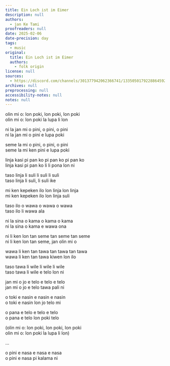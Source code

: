 ```yaml
---
title: Ein Loch ist im Eimer
description: null
authors:
  - jan Ke Tami
proofreaders: null
date: 2025-02-06
date-precision: day
tags:
  - music
original:
  title: Ein Loch ist im Eimer
  authors:
    - folk origin
license: null
sources:
  - https://discord.com/channels/301377942062366741/1335050179228864592/1337204636569829457
archives: null
preprocessing: null
accessibility-notes: null
notes: null
---
```


olin mi o: lon poki, lon poki, lon poki  \
olin mi o: lon poki la lupa li lon

ni la jan mi o pini, o pini, o pini  \
ni la jan mi o pini e lupa poki

seme la mi o pini, o pini, o pini  \
seme la mi ken pini e lupa poki

linja kasi pi pan ko pi pan ko pi pan ko  \
linja kasi pi pan ko li li pona lon ni

taso linja li suli li suli li suli  \
taso linja li suli, li suli ike

mi ken kepeken ilo lon linja lon linja  \
mi ken kepeken ilo lon linja suli

taso ilo o wawa o wawa o wawa  \
taso ilo li wawa ala

ni la sina o kama o kama o kama  \
ni la sina o kama e wawa ona

ni li ken lon tan seme tan seme tan seme  \
ni li ken lon tan seme, jan olin mi o

wawa li ken tan tawa tan tawa tan tawa  \
wawa li ken tan tawa kiwen lon ilo

taso tawa li wile li wile li wile  \
taso tawa li wile e telo lon ni

jan mi o jo e telo e telo e telo  \
jan mi o jo e telo tawa pali ni

o toki e nasin e nasin e nasin  \
o toki e nasin lon jo telo mi

o pana e telo e telo e telo  \
o pana e telo lon poki telo

(olin mi o: lon poki, lon poki, lon poki  \
olin mi o: lon poki la lupa li lon)

…

o pini e nasa e nasa e nasa  \
o pini e nasa pi kalama ni
